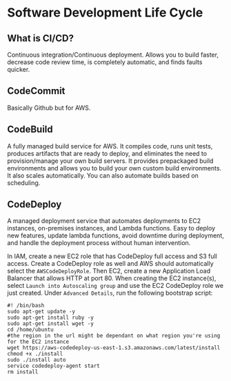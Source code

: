 # Software Development Life Cycle
## What is CI/CD?
Continuous integration/Continuous deployment. Allows you to build faster, decrease code review time, is completely automatic, and finds faults quicker.

## CodeCommit
Basically Github but for AWS.

## CodeBuild
A fully managed build service for AWS. It compiles code, runs unit tests, produces artifacts that are ready to deploy, and eliminates the need to provision/manage your own build servers. It provides prepackaged build environments
and allows you to build your own custom build environments. It also scales automatically. You can also automate builds based on scheduling.

## CodeDeploy
A managed deployment service that automates deployments to EC2 instances, on-premises instances, and Lambda functions. Easy to deploy new features, update lambda functions, avoid downtime during deployment, and handle the deployment
process without human intervention.

In IAM, create a new EC2 role that has CodeDeploy full access and S3 full access. Create a CodeDeploy role as well and AWS should automatically select the `AWSCodeDeployRole`. Then EC2, create a new Application Load Balancer that allows HTTP 
at port 80. When creating the EC2 instance(s), select `Launch into Autoscaling group` and use the EC2 CodeDeploy role we just created. Under `Advanced Details`, run the following bootstrap script:
```
#! /bin/bash
sudo apt-get update -y
sudo apt-get install ruby -y
sudo apt-get install wget -y
cd /home/ubuntu
#the region in the url might be dependant on what region you're using for the EC2 instance
wget https://aws-codedeploy-us-east-1.s3.amazonaws.com/latest/install 
chmod +x ./install
sudo ./install auto 
service codedeploy-agent start
rm install
```